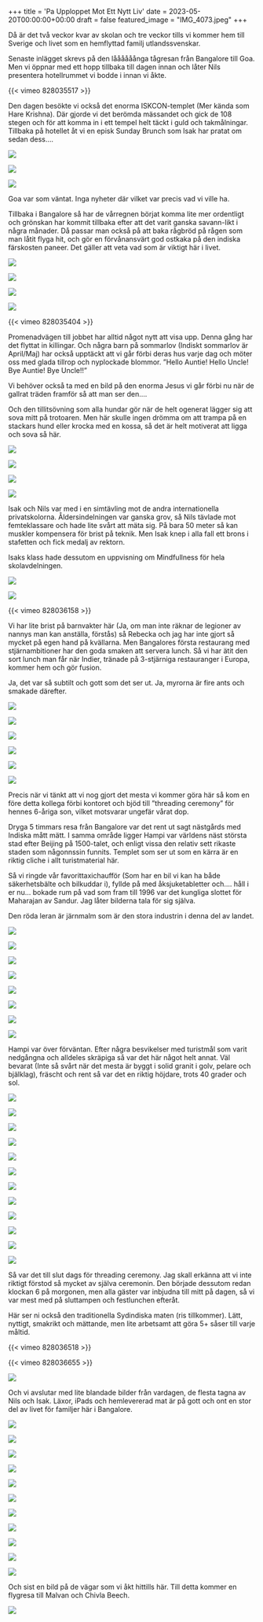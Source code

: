 +++
title = 'Pa Upploppet Mot Ett Nytt Liv'
date = 2023-05-20T00:00:00+00:00
draft = false
featured_image = "IMG_4073.jpeg"
+++



 Då är det två veckor kvar av skolan och tre veckor tills vi kommer hem till Sverige och livet som en hemflyttad familj utlandssvenskar.
 



 Senaste inlägget skrevs på den låååååånga tågresan från Bangalore till Goa. Men vi öppnar med ett hopp tillbaka till dagen innan och låter Nils presentera hotellrummet vi bodde i innan vi åkte.
 




 {{< vimeo 828035517 >}}
 


 Den dagen besökte vi också det enorma ISKCON-templet (Mer kända som Hare Krishna). Där gjorde vi det berömda mässandet och gick de 108 stegen och för att komma in i ett tempel helt täckt i guld och takmålningar. Tillbaka på hotellet åt vi en episk Sunday Brunch som Isak har pratat om sedan dess….
 




![](IMG_4073.jpeg)


![](IMG_4074.jpeg)


![](IMG_4100.jpeg)



 Goa var som väntat. Inga nyheter där vilket var precis vad vi ville ha.
 



 Tillbaka i Bangalore så har de vårregnen börjat komma lite mer ordentligt och grönskan har kommit tillbaka efter att det varit ganska savann-likt i några månader. Då passar man också på att baka rågbröd på rågen som man låtit flyga hit, och gör en förvånansvärt god ostkaka på den indiska färskosten paneer. Det gäller att veta vad som är viktigt här i livet.
 




![](IMG_4121.jpeg)


![](IMG_4168.jpeg)


![](ostkaka.jpg)


![](IMG_1374.jpg)




 {{< vimeo 828035404 >}}
 


 Promenadvägen till jobbet har alltid något nytt att visa upp. Denna gång har det flyttat in killingar. Och några barn på sommarlov (Indiskt sommarlov är April/Maj) har också upptäckt att vi går förbi deras hus varje dag och möter oss med glada tillrop och nyplockade blommor. ”Hello Auntie! Hello Uncle! Bye Auntie! Bye Uncle!!”
 



 Vi behöver också ta med en bild på den enorma Jesus vi går förbi nu när de gallrat träden framför så att man ser den….
 



 Och den tillitsövning som alla hundar gör när de helt ogenerat lägger sig att sova mitt på trotoaren. Men här skulle ingen drömma om att trampa på en stackars hund eller krocka med en kossa, så det är helt motiverat att ligga och sova så här.
 




![](IMG_4146.jpeg)


![](IMG_4115.jpeg)


![](IMG_4141.jpeg)


![](IMG_4116.jpeg)



 Isak och Nils var med i en simtävling mot de andra internationella privatskolorna. Åldersindelningen var ganska grov, så Nils tävlade mot femteklassare och hade lite svårt att mäta sig. På bara 50 meter så kan muskler kompensera för brist på teknik. Men Isak knep i alla fall ett brons i stafetten och fick medalj av rektorn.
 



 Isaks klass hade dessutom en uppvisning om Mindfullness för hela skolavdelningen.
 




![](IMG_4137-1.jpg)


![](IMG_4127.jpeg)




 {{< vimeo 828036158 >}}
 


 Vi har lite brist på barnvakter här (Ja, om man inte räknar de legioner av nannys man kan anställa, förstås) så Rebecka och jag har inte gjort så mycket på egen hand på kvällarna. Men Bangalores första restaurang med stjärnambitioner har den goda smaken att servera lunch. Så vi har ätit den sort lunch man får när Indier, tränade på 3-stjärniga restauranger i Europa, kommer hem och gör fusion.
 



 Ja, det var så subtilt och gott som det ser ut. Ja, myrorna är fire ants och smakade därefter.
 




![](IMG_4829.jpeg)


![](IMG_4830-1.jpeg)


![](IMG_4833.jpeg)


![](IMG_4835.jpeg)


![](IMG_4838-1.jpeg)


![](IMG_4836.jpeg)



 Precis när vi tänkt att vi nog gjort det mesta vi kommer göra här så kom en före detta kollega förbi kontoret och bjöd till ”threading ceremony” för hennes 6-åriga son, vilket motsvarar ungefär vårat dop.
 



 Dryga 5 timmars resa från Bangalore var det rent ut sagt nästgårds med Indiska mått mätt. I samma område ligger Hampi var världens näst största stad efter Beijing på 1500-talet, och enligt vissa den relativ sett rikaste staden som någonnssin funnits. Templet som ser ut som en kärra är en riktig cliche i allt turistmaterial här.
 



 Så vi ringde vår favorittaxichaufför (Som har en bil vi kan ha både säkerhetsbälte och bilkuddar i), fyllde på med åksjuketabletter och…. håll i er nu… bokade rum på vad som fram till 1996 var det kungliga slottet för Maharajan av Sandur. Jag låter bilderna tala för sig själva.
 



 Den röda leran är järnmalm som är den stora industrin i denna del av landet.
 




![](IMG_4148.jpeg)


![](IMG_4152-1.jpeg)


![](IMG_4155.jpeg)


![](IMG_4156.jpeg)


![](Shivavillas.jpeg)


![](IMG_1443.jpeg)


![](IMG_4159.jpeg)


![](IMG_4158.jpeg)



 Hampi var över förväntan. Efter några besvikelser med turistmål som varit nedgångna och alldeles skräpiga så var det här något helt annat. Väl bevarat (Inte så svårt när det mesta är byggt i solid granit i golv, pelare och bjälklag), fräscht och rent så var det en riktig höjdare, trots 40 grader och sol.
 




![](IMG_4840-1.jpeg)


![](IMG_4844.jpeg)


![](IMG_4849.jpeg)


![](IMG_4845.jpeg)


![](IMG_4854.jpeg)


![](IMG_1434.jpeg)


![](IMG_4852-1.jpeg)


![](IMG_1432.jpeg)


![](IMG_4851-1.jpeg)


![](IMG_4853.jpeg)


![](IMG_4858.jpeg)


![](IMG_4860-1.jpeg)



 Så var det till slut dags för threading ceremony. Jag skall erkänna att vi inte riktigt förstod så mycket av själva ceremonin. Den började dessutom redan klockan 6 på morgonen, men alla gäster var inbjudna till mitt på dagen, så vi var mest med på sluttampen och festlunchen efteråt.
 



 Här ser ni också den traditionella Sydindiska maten (ris tillkommer). Lätt, nyttigt, smakrikt och mättande, men lite arbetsamt att göra 5+ såser till varje måltid.
 




 {{< vimeo 828036518 >}}
 



 {{< vimeo 828036655 >}}
 


![](IMG_4167.jpeg)


 Och vi avslutar med lite blandade bilder från vardagen, de flesta tagna av Nils och Isak. Läxor, iPads och hemlevererad mat är på gott och ont en stor del av livet för familjer här i Bangalore.
 




![](IMG_1157.jpeg)


![](IMG_3766.jpg)


![](IMG_4068.jpeg)


![](IMG_1348-1.jpeg)


![](IMG_4734.jpeg)


![](IMG_1313-1.jpeg)


![](IMG_1446.jpeg)


![](IMG_1334.jpeg)


![](2023-04-21_17.13.15.png)


![](6dce5ab8-99c3-4c5b-8c93-b52294dab88c.jpg)


![](IMG_1120-1.jpeg)



 Och sist en bild på de vägar som vi åkt hittills här. Till detta kommer en flygresa till Malvan och Chivla Beech.
 



![](Screenshot-2023-05-20-at-08.00.45.png)


